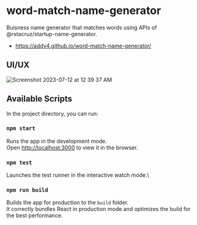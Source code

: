 # word-match-name-generator

Buisness name generator that matches words using APIs of @rstacruz/startup-name-generator. 
- https://addy4.github.io/word-match-name-generator/

## UI/UX
![Screenshot 2023-07-12 at 12 39 37 AM](https://github.com/addy4/word-match-name-generator/assets/42651751/776b2927-ec7c-4368-9ff1-4c57c2212337)

## Available Scripts

In the project directory, you can run:

### `npm start`

Runs the app in the development mode.\
Open [http://localhost:3000](http://localhost:3000) to view it in the browser.

### `npm test`

Launches the test runner in the interactive watch mode.\

### `npm run build`

Builds the app for production to the `build` folder.\
It correctly bundles React in production mode and optimizes the build for the best performance.
